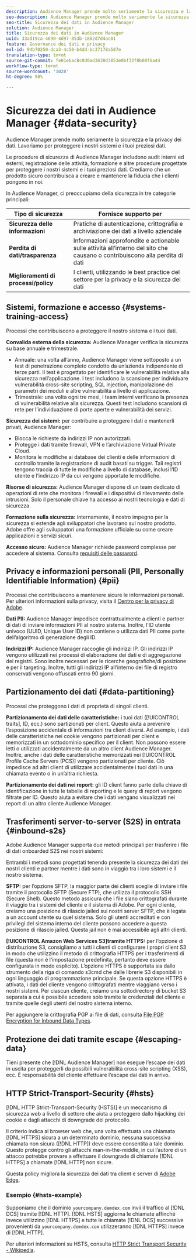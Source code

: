 ```yaml
---
description: Audience Manager prende molto seriamente la sicurezza e la privacy dei dati. Lavoriamo per proteggere i nostri sistemi e i tuoi preziosi dati.
seo-description: Audience Manager prende molto seriamente la sicurezza e la privacy dei dati. Lavoriamo per proteggere i nostri sistemi e i tuoi preziosi dati.
seo-title: Sicurezza dei dati in Audience Manager
solution: Audience Manager
title: Sicurezza dei dati in Audience Manager
uuid: 33ad19ca-4690-4d97-853b-1882d7d4ac01
feature: Governance dei dati e privacy
exl-id: 94b70250-dca3-4c50-b4dd-bc37178a587e
translation-type: tm+mt
source-git-commit: fe01ebac8c0d0ad3630d3853e0bf32f0b00f6a44
workflow-type: tm+mt
source-wordcount: '1028'
ht-degree: 98%

---
```


# Sicurezza dei dati in Audience Manager {#data-security}

Audience Manager prende molto seriamente la sicurezza e la privacy dei dati. Lavoriamo per proteggere i nostri sistemi e i tuoi preziosi dati.

Le procedure di sicurezza di Audience Manager includono audit interni ed esterni, registrazione delle attività, formazione e altre procedure progettate per proteggere i nostri sistemi e i tuoi preziosi dati. Crediamo che un prodotto sicuro contribuisca a creare e mantenere la fiducia che i clienti pongono in noi.

In Audience Manager, ci preoccupiamo della sicurezza in tre categorie principali:

| Tipo di sicurezza | Fornisce supporto per |
|---|---|
| **Sicurezza delle informazioni** | Pratiche di autenticazione, crittografia e archiviazione dei dati a livello aziendale |
| **Perdita di dati/trasparenza** | Informazioni approfondite e actionable sulle attività all’interno del sito che causano o contribuiscono alla perdita di dati |
| **Miglioramenti di processi/policy** | I clienti, utilizzando le best practice del settore per la privacy e la sicurezza dei dati |

## Sistemi, formazione e accesso {#systems-training-access}

Processi che contribuiscono a proteggere il nostro sistema e i tuoi dati.

**Convalida esterna della sicurezza:** Audience Manager verifica la sicurezza su base annuale e trimestrale.

* Annuale: una volta all’anno, Audience Manager viene sottoposto a un test di penetrazione completo condotto da un’azienda indipendente di terze parti. Il test è progettato per identificare le vulnerabilità relative alla sicurezza nell’applicazione. I test includono la scansione per individuare vulnerabilità cross-site scripting, SQL injection, manipolazione dei parametri dei moduli e altre vulnerabilità a livello di applicazione.
* Trimestrale: una volta ogni tre mesi, i team interni verificano la presenza di vulnerabilità relative alla sicurezza. Questi test includono scansioni di rete per l’individuazione di porte aperte e vulnerabilità dei servizi.

**Sicurezza dei sistemi:** per contribuire a proteggere i dati e mantenerli privati, Audience Manager:

* Blocca le richieste da indirizzi IP non autorizzati.
* Protegge i dati tramite firewall, VPN e l’archiviazione Virtual Private Cloud.
* Monitora le modifiche ai database dei clienti e delle informazioni di controllo tramite la registrazione di audit basati su trigger. Tali registri tengono traccia di tutte le modifiche a livello di database, inclusi l’ID utente e l’indirizzo IP da cui vengono apportate le modifiche.

**Risorse di sicurezza:** Audience Manager dispone di un team dedicato di operazioni di rete che monitora i firewall e i dispositivi di rilevamento delle intrusioni. Solo il personale chiave ha accesso ai nostri tecnologia e dati di sicurezza.

**Formazione sulla sicurezza:** internamente, il nostro impegno per la sicurezza si estende agli sviluppatori che lavorano sul nostro prodotto. Adobe offre agli sviluppatori una formazione ufficiale su come creare applicazioni e servizi sicuri.

**Accesso sicuro:** Audience Manager richiede password complesse per accedere al sistema. Consulta [requisiti delle password](../../reference/password-requirements.md).

## Privacy e informazioni personali (PII, Personally Identifiable Information) {#pii}

Processi che contribuiscono a mantenere sicure le informazioni personali. Per ulteriori informazioni sulla privacy, visita il [Centro per la privacy di Adobe](https://www.adobe.com/it/privacy/advertising-services.html).

**Dati PII:** Audience Manager impedisce contrattualmente a clienti e partner di dati di inviare informazioni PII al nostro sistema. Inoltre, l’ID utente univoco (UUID, Unique User ID) non contiene o utilizza dati PII come parte dell’algoritmo di generazione degli ID.

**Indirizzi IP:** Audience Manager raccoglie gli indirizzi IP. Gli indirizzi IP vengono utilizzati nei processi di elaborazione dei dati e di aggregazione dei registri. Sono inoltre necessari per le ricerche geografiche/di posizione e per il targeting. Inoltre, tutti gli indirizzi IP all’interno dei file di registro conservati vengono offuscati entro 90 giorni.

## Partizionamento dei dati {#data-partitioning}

Processi che proteggono i dati di proprietà di singoli clienti.

**Partizionamento dei dati delle caratteristiche:**  i tuoi dati ([!UICONTROL traits], ID, ecc.) sono partizionati per client. Questo aiuta a prevenire l’esposizione accidentale di informazioni tra client diversi. Ad esempio, i dati delle caratteristiche nei cookie vengono partizionati per client e memorizzati in un sottodominio specifico per il client. Non possono essere letti o utilizzati accidentalmente da un altro client Audience Manager. Inoltre, anche i dati delle caratteristiche memorizzati nei [!UICONTROL Profile Cache Servers (PCS)] vengono partizionati per cliente. Ciò impedisce ad altri client di utilizzare accidentalmente i tuoi dati in una chiamata evento o in un’altra richiesta.

**Partizionamento dei dati nei report:** gli ID client fanno parte della chiave di identificazione in tutte le tabelle di reporting e le query di report vengono filtrate per ID. Questo aiuta a evitare che i dati vengano visualizzati nei report di un altro cliente Audience Manager.

## Trasferimenti server-to-server (S2S) in entrata {#inbound-s2s}

Adobe Audience Manager supporta due metodi principali per trasferire i file di dati onboarded S2S nei nostri sistemi:

Entrambi i metodi sono progettati tenendo presente la sicurezza dei dati dei nostri clienti e partner mentre i dati sono in viaggio tra i loro sistemi e il nostro sistema.

**SFTP:** per l’opzione SFTP, la maggior parte dei clienti sceglie di inviare i file tramite il protocollo SFTP (Secure FTP), che utilizza il protocollo SSH (Secure Shell). Questo metodo assicura che i file siano crittografati durante il viaggio tra i sistemi del cliente e il sistema di Adobe. Per ogni cliente, creiamo una posizione di rilascio jailed sui nostri server SFTP, che è legata a un account utente su quel sistema. Solo gli utenti accreditati e con privilegi del sistema interno del cliente possono accedere a questa posizione di rilascio jailed. Questa jail non è mai accessibile agli altri clienti.

**[!UICONTROL Amazon Web Services S3]tramite HTTPS:** per l’opzione di distribuzione S3, consigliamo a tutti i clienti di configurare i propri client S3 in modo che utilizzino il metodo di crittografia HTTPS per i trasferimenti di file (questa non è l’impostazione predefinita, pertanto deve essere configurata in modo esplicito). L’opzione HTTPS è supportata sia dallo strumento della riga di comando s3cmd che dalle librerie S3 disponibili in ogni linguaggio di programmazione principale. Se questa opzione HTTPS è attivata, i dati del cliente vengono crittografati mentre viaggiano verso i nostri sistemi. Per ciascun cliente, creiamo una sottodirectory di bucket S3 separata a cui è possibile accedere solo tramite le credenziali del cliente e tramite quelle degli utenti del nostro sistema interno.

Per aggiungere la crittografia PGP ai file di dati, consulta [File PGP Encryption for Inbound Data Types](../../integration/sending-audience-data/batch-data-transfer-explained/inbound-file-encryption.md).

## Protezione dei dati tramite escape {#escaping-data}

Tieni presente che [!DNL Audience Manager] non esegue l’escape dei dati in uscita per proteggerli da possibili vulnerabilità cross-site scripting (XSS), ecc. È responsabilità del cliente effettuare l’escape dai dati in arrivo.

## HTTP Strict-Transport-Security {#hsts}

[!DNL HTTP Strict-Transport-Security (HSTS)] è un meccanismo di sicurezza web a livello di settore che aiuta a proteggere dallo hijacking dei cookie e dagli attacchi di downgrade del protocollo.

Il criterio indica al browser web che, una volta effettuata una chiamata [!DNL HTTPS] sicura a un determinato dominio, nessuna successiva chiamata non sicura ([!DNL HTTP]) deve essere consentita a tale dominio. Questo protegge contro gli attacchi man-in-the-middle, in cui l’autore di un attacco potrebbe provare a effettuare il downgrade di chiamate [!DNL HTTPS] a chiamate [!DNL HTTP] non sicure.

Questa policy migliora la sicurezza dei dati tra client e server di [Adobe Edge](../../reference/system-components/components-edge.md).

### Esempio {#hsts-example}

Supponiamo che il dominio `yourcompany.demdex.com` invii il traffico al [!DNL DCS] tramite [!DNL HTTP]. [!DNL HSTS] aggiorna le chiamate affinché invece utilizzino [!DNL HTTPS] e tutte le chiamate [!DNL DCS] successive provenienti da `yourcompany.demdex.com` utilizzeranno [!DNL HTTPS] invece di [!DNL HTTP].

Per ulteriori informazioni su HSTS, consulta [HTTP Strict Transport Security - Wikipedia](https://it.wikipedia.org/wiki/HTTP_Strict_Transport_Security).
